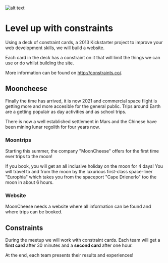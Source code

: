 ![alt text](http://images.wallaceandgromit.com/2009/about/photo-granddayout.jpg "Logo Title Text 1")  


# Level up with constraints
Using a deck of constraint cards, a 2013 Kickstarter project to improve your web development skills, we will build a website.

Each card in the deck has a constraint on it that will limit the things we can use or do whilst building the site.

More information can be found on http://constraints.co/.

## Mooncheese
Finally the time has arrived, it is now 2021 and commercial space flight is getting more and more accesible for the general public. Trips around Earth are a getting populair as day activities and as school trips.

There is now a well established settlement in Mars and the Chinese have been mining lunar regolith for four years now.

### Moontrips
Starting this summer, the company "MoonCheese" offers for the first time ever trips to the moon!

If you book, you will get an all inclusive holiday on the moon for 4 days! You will travel to and from the moon by the luxurious first-class space-liner "Europhia" which takes you from the spaceport "Cape Drienerlo" too the moon in about 6 hours.

### Website
MoonCheese needs a website where all information can be found and where trips can be booked.

## Constraints
During the meetup we will work with constraint cards. Each team will get a **first card** after 30 minutes and a **second card** after one hour.

At the end, each team presents their results and experiences!
